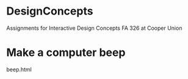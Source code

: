 # DesignConcepts
Assignments for Interactive Design Concepts FA 326 at Cooper Union

# Make a computer beep
beep.html
